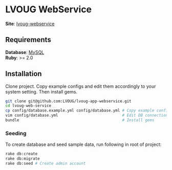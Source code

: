 # LVOUG WebService
**Site**: [lvoug-webservice](http://lvoug-webservice.herokuapp.com/)

## Requirements
**Database**: [MySQL](http://www.mysql.com/)  
**Ruby**: >= 2.0

## Installation
Clone project. Copy example configs and edit them accordingly to your system setting. Then install gems.

```bash
git clone git@github.com:LVOUG/lvoug-app-webservice.git
cd lvoug-web-service
cp config/database.example.yml config/database.yml # Copy example config
vim config/database.yml                            # Edit DB connection settings
bundle                                             # Install gems
```

### Seeding
To create database and seed sample data, run following in root of project:

```bash
rake db:create
rake db:migrate
rake db:seed # Create admin account
```
